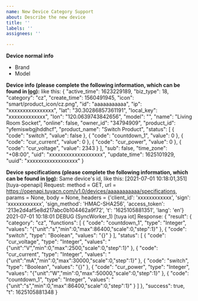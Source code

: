 ```yaml
---
name: New Device Category Support
about: Describe the new device
title: ''
labels: ''
assignees: ''

---
```


**Device normal info**
- Brand
- Model

**Device info (please complete the following information, which can be found in [log](https://github.com/tuya/tuya-home-assistant/wiki/How-to-get-the-log)):**
like this:
{
      "active_time": 1623229189,
      "biz_type": 18,
      "category": "cz",
      "create_time": 1560491945,
      "icon": "smart/product_icon/cz.png",
      "id": "aaaaaaaaaaa",
      "ip": "xxxxxxxxxxxxxxxx",
      "lat": "30.30286857361191",
      "local_key": "xxxxxxxxxxxxx",
      "lon": "120.0639743842656",
      "model": "",
      "name": "Living Room Socket",
      "online": false,
      "owner_id": "34794909",
      "product_id": "yfemiswbgjhddhcf",
      "product_name": "Switch Product",
      "status": [
        {
          "code": "switch",
          "value": false
        },
        {
          "code": "countdown_1",
          "value": 0
        },
        {
          "code": "cur_current",
          "value": 0
        },
        {
          "code": "cur_power",
          "value": 0
        },
        {
          "code": "cur_voltage",
          "value": 2343
        }
      ],
      "sub": false,
      "time_zone": "+08:00",
      "uid": "xxxxxxxxxxxxxxxxxxx",
      "update_time": 1625101929,
      "uuid": "xxxxxxxxxxxxxxxxxx"
    }

**Device specifications (please complete the following information, which can be found in [log](https://github.com/tuya/tuya-home-assistant/wiki/How-to-get-the-log)):**
Same device's id, like this:
[2021-07-01 10:18:01,351] [tuya-openapi] Request: method = GET, url = https://openapi.tuyacn.com/v1.0/devices/aaaaaaaaaaa/specifications, params = None, body = None, headers = {'client_id': 'xxxxxxxxxxxx', 'sign': 'xxxxxxxxxxxx', 'sign_method': 'HMAC-SHA256', 'access_token': '213e2d4af5e8d217abc0b104462a9f72', 't': '1625105881351', 'lang': 'en'}
2021-07-01 10:18:01 DEBUG (SyncWorker_1) [tuya iot] Response: {
  "result": {
    "category": "cz",
    "functions": [
      {
        "code": "countdown_1",
        "type": "Integer",
        "values": "{\"unit\":\"s\",\"min\":0,\"max\":86400,\"scale\":0,\"step\":1}"
      },
      {
        "code": "switch",
        "type": "Boolean",
        "values": "{}"
      }
    ],
    "status": [
      {
        "code": "cur_voltage",
        "type": "Integer",
        "values": "{\"unit\":\"V\",\"min\":0,\"max\":2500,\"scale\":0,\"step\":1}"
      },
      {
        "code": "cur_current",
        "type": "Integer",
        "values": "{\"unit\":\"mA\",\"min\":0,\"max\":30000,\"scale\":0,\"step\":1}"
      },
      {
        "code": "switch",
        "type": "Boolean",
        "values": "{}"
      },
      {
        "code": "cur_power",
        "type": "Integer",
        "values": "{\"unit\":\"W\",\"min\":0,\"max\":50000,\"scale\":0,\"step\":1}"
      },
      {
        "code": "countdown_1",
        "type": "Integer",
        "values": "{\"unit\":\"s\",\"min\":0,\"max\":86400,\"scale\":0,\"step\":1}"
      }
    ]
  },
  "success": true,
  "t": 1625105881348
}
